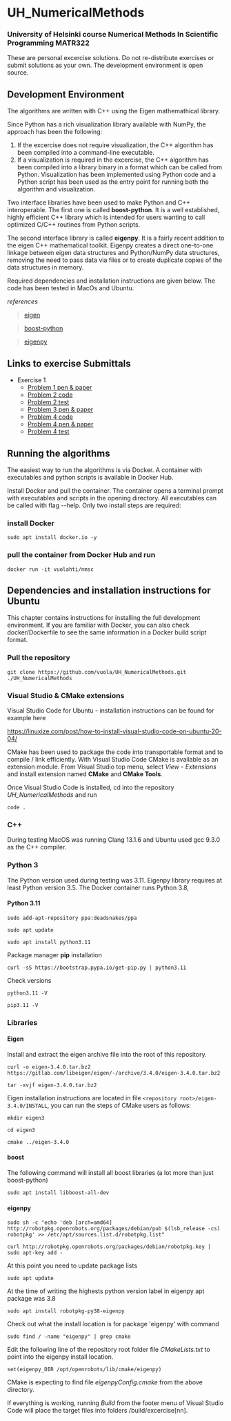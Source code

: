 # UH_NumericalMethods
### University of Helsinki course Numerical Methods In Scientific  Programming MATR322 

These are personal excercise solutions. Do not re-distribute exercises or submit solutions as your own. The development environment is open source.

## Development Environment
The algorithms are written with C++ using the Eigen mathemathical library. 

Since Python has a rich visualization library available with NumPy, the approach has been the following:

1. If the excercise does not require visualization, the C++ algorithm has been compiled into a command-line executable.
2. If a visualization is required in the excercise, the C++ algorithm has been compiled into a library binary in a format which can be called from Python. Visualization has been implemented using Python code and a Python script has been used as the entry point for running both the algorithm and visualization.

Two interface libraries have been used to make Python and C++ interoperable. The first one is called **boost-python**. It is a well established, highly efficient C++ library which is intended for users wanting to call optimized C/C++ routines from Python scripts. 

The second interface library is called **eigenpy**. It is a fairly recent addition to the eigen C++ mathematical toolkit. Eigenpy creates a direct one-to-one linkage between eigen data structures and Python/NumPy data structures, removing the need to pass data via files or to create duplicate copies of the data structures in memory.

Required dependencies and installation instructions are given below. The code has been tested in MacOs and Ubuntu.

*references*

>[eigen](https://eigen.tuxfamily.org/index.php?title=Main_Page)

>[boost-python](https://www.boost.org/doc/libs/1_83_0/libs/python/doc/html/index.html)

>[eigenpy](https://github.com/stack-of-tasks/eigenpy)

## Links to exercise Submittals

- Exercise 1 
  - [Problem 1 pen & paper](exercise01/exercise1_1.pdf) 
  - [Problem 2 code](exercise01/harmonic.cpp)
  - [Problem 2 test](exercise01/exercise1_2.txt)
  - [Problem 3 pen & paper](exercise01/exercise1_3.pdf)
  - [Problem 4 code](exercise01/funks.cpp)
  - [Problem 4 pen & paper](exercise01/exercise1_4.pdf)
  - [Problem 4 test](exercise01/exercise1_4.png)


## Running the algorithms

The easiest way to run the algorithms is via Docker. A container with executables and python scripts is available in Docker Hub. 

Install Docker and pull the container. The container opens a terminal prompt with executables and scripts in the opening directory. All executables can be called with flag --help. Only two install steps are required:

### install Docker

`sudo apt install docker.io -y`

### pull the container from Docker Hub and run

`docker run -it vuolahti/nmsc`

## Dependencies and installation instructions for Ubuntu

This chapter contains instructions for installing the full development environment. If you are familiar with Docker, you can also check docker/Dockerfile to see the same information in a Docker build script format.

### Pull the repository

`git clone https://github.com/vuola/UH_NumericalMethods.git ./UH_NumericalMethods`

### Visual Studio & CMake extensions
Visual Studio Code for Ubuntu - installation instructions can be found for example here

https://linuxize.com/post/how-to-install-visual-studio-code-on-ubuntu-20-04/

CMake has been used to package the code into transportable format  and to compile / link efficiently. With Visual Studio Code CMake is available as an extension module. From Visual Studio top menu, select *View - Extensions* and install extension named **CMake** and **CMake Tools**.  

Once Visual Studio Code is installed, cd into the repository *UH_NumericalMethods* and run

`code .`


### C++
During testing MacOS was running Clang 13.1.6 and Ubuntu used gcc 9.3.0 as the C++ compiler.

### Python 3
The Python version used during testing was 3.11. Eigenpy library requires at least Python version 3.5. The Docker container runs Python 3.8,

#### Python 3.11
`sudo add-apt-repository ppa:deadsnakes/ppa`

`sudo apt update`

`sudo apt install python3.11`

Package manager **pip** installation

`curl -sS https://bootstrap.pypa.io/get-pip.py | python3.11`

Check versions

`python3.11 -V`

`pip3.11 -V`



### Libraries

#### Eigen

Install and extract the eigen archive file into the root of this repository. 

`curl -o eigen-3.4.0.tar.bz2 https://gitlab.com/libeigen/eigen/-/archive/3.4.0/eigen-3.4.0.tar.bz2`

`tar -xvjf eigen-3.4.0.tar.bz2`

Eigen installation instructions are located in file `<repository root>/eigen-3.4.0/INSTALL`, you can run the steps of CMake users as follows:

`mkdir eigen3`

`cd eigen3`

`cmake ../eigen-3.4.0`

#### boost

The following command will install all boost libraries (a lot more than just boost-python)

`sudo apt install libboost-all-dev`

#### eigenpy

`sudo sh -c "echo 'deb [arch=amd64] http://robotpkg.openrobots.org/packages/debian/pub $(lsb_release -cs) robotpkg' >> /etc/apt/sources.list.d/robotpkg.list"`

`curl http://robotpkg.openrobots.org/packages/debian/robotpkg.key | sudo apt-key add -`

At this point you need to update package lists

`sudo apt update`

At the time of writing the highests python version label in eigenpy apt package was 3.8

`sudo apt install robotpkg-py38-eigenpy`

Check out what the install location is for package 'eigenpy' with command

`sudo find / -name "eigenpy" | grep cmake`

Edit the following line of the repository root folder file *CMakeLists.txt* to point into the eigenpy install location.

`set(eigenpy_DIR /opt/openrobots/lib/cmake/eigenpy)`

CMake is expecting to find file *eigenpyConfig.cmake* from the above directory.

If everything is working, running *Build* from the footer menu of Visual Studio Code will place the target files into folders /build/excercise[nn].


















